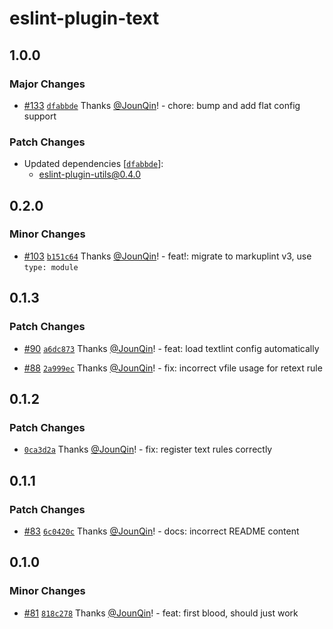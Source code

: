# eslint-plugin-text

## 1.0.0

### Major Changes

- [#133](https://github.com/un-ts/eslint/pull/133) [`dfabbde`](https://github.com/un-ts/eslint/commit/dfabbde34a58838d85c9b376ebd318447f6dba10) Thanks [@JounQin](https://github.com/JounQin)! - chore: bump and add flat config support

### Patch Changes

- Updated dependencies [[`dfabbde`](https://github.com/un-ts/eslint/commit/dfabbde34a58838d85c9b376ebd318447f6dba10)]:
  - eslint-plugin-utils@0.4.0

## 0.2.0

### Minor Changes

- [#103](https://github.com/un-ts/eslint/pull/103) [`b151c64`](https://github.com/un-ts/eslint/commit/b151c6461fff0c9d40f14e3d66beaadd341acc09) Thanks [@JounQin](https://github.com/JounQin)! - feat!: migrate to markuplint v3, use `type: module`

## 0.1.3

### Patch Changes

- [#90](https://github.com/un-ts/eslint/pull/90) [`a6dc873`](https://github.com/un-ts/eslint/commit/a6dc87305320a0e2c5aaee97a154be0c0b227346) Thanks [@JounQin](https://github.com/JounQin)! - feat: load textlint config automatically

- [#88](https://github.com/un-ts/eslint/pull/88) [`2a999ec`](https://github.com/un-ts/eslint/commit/2a999ec34054937e0aa3a389ecd830942d2653eb) Thanks [@JounQin](https://github.com/JounQin)! - fix: incorrect vfile usage for retext rule

## 0.1.2

### Patch Changes

- [`0ca3d2a`](https://github.com/un-ts/eslint/commit/0ca3d2a9ede1cc86fb8618de3209b30f7055fe36) Thanks [@JounQin](https://github.com/JounQin)! - fix: register text rules correctly

## 0.1.1

### Patch Changes

- [#83](https://github.com/un-ts/eslint/pull/83) [`6c0420c`](https://github.com/un-ts/eslint/commit/6c0420c3512a601bcccace564197ba07b8648b7b) Thanks [@JounQin](https://github.com/JounQin)! - docs: incorrect README content

## 0.1.0

### Minor Changes

- [#81](https://github.com/un-ts/eslint/pull/81) [`818c278`](https://github.com/un-ts/eslint/commit/818c278ab656525dafc07dabaf4e62898f3e6e5f) Thanks [@JounQin](https://github.com/JounQin)! - feat: first blood, should just work
